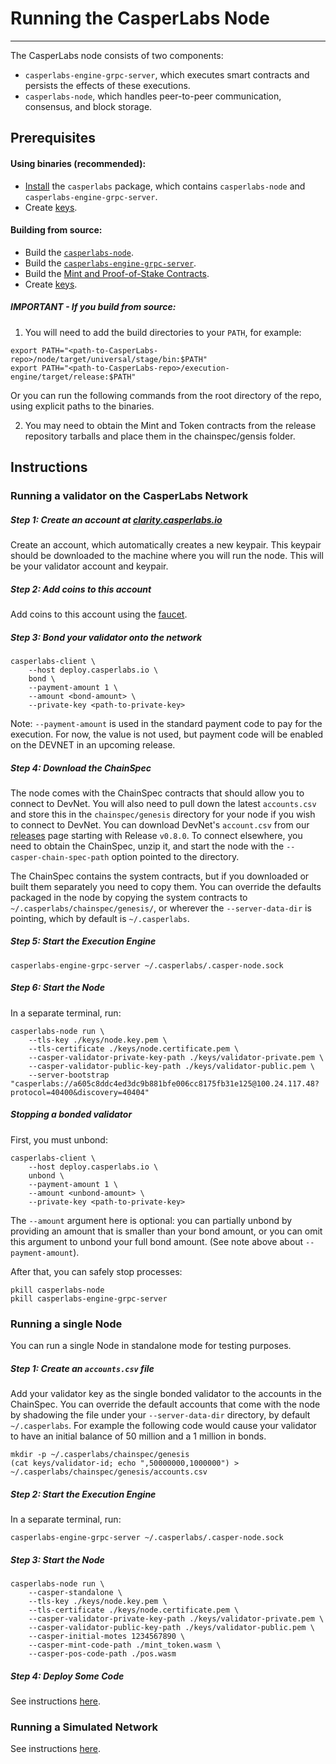 # Running the CasperLabs Node
---
The CasperLabs node consists of two components:
* `casperlabs-engine-grpc-server`, which executes smart contracts and persists the effects of these executions.
* `casperlabs-node`, which handles peer-to-peer communication, consensus, and block storage.

## Prerequisites

#### Using binaries (recommended):
* [Install](INSTALL.md) the `casperlabs` package, which contains `casperlabs-node` and `casperlabs-engine-grpc-server`.
* Create [keys](KEYS.md#generating-node-keys-and-validator-keys).

#### Building from source:
* Build the [`casperlabs-node`](BUILD.md#build-the-node).
* Build the [`casperlabs-engine-grpc-server`](BUILD.md#build-the-casperlabs-engine-grpc-server).
* Build the [Mint and Proof-of-Stake Contracts](BUILD.md#build-the-mint-and-proof-of-stake-contracts).
* Create [keys](KEYS.md#generating-node-keys-and-validator-keys).

##### IMPORTANT - If you build from source:

1. You will need to add the build directories to your `PATH`, for example:
```
export PATH="<path-to-CasperLabs-repo>/node/target/universal/stage/bin:$PATH"
export PATH="<path-to-CasperLabs-repo>/execution-engine/target/release:$PATH"
```
Or you can run the following commands from the root directory of the repo, using explicit paths to the binaries.

2. You may need to obtain the Mint and Token contracts from the release repository tarballs and place them in the   chainspec/gensis folder.  

## Instructions

### Running a validator on the CasperLabs Network

##### Step 1: Create an account at [clarity.casperlabs.io](https://clarity.casperlabs.io)

Create an account, which automatically creates a new keypair.  This keypair should be downloaded to the machine where you will run the node.  This will be your validator account and keypair.

##### Step 2: Add coins to this account

Add coins to this account using the [faucet](https://clarity.casperlabs.io/#/faucet).

##### Step 3: Bond your validator onto the network

```
casperlabs-client \
    --host deploy.casperlabs.io \
    bond \
    --payment-amount 1 \
    --amount <bond-amount> \
    --private-key <path-to-private-key>
```

Note: `--payment-amount` is used in the standard payment code to pay for the execution.
For now, the value is not used, but payment code will be enabled on the DEVNET
in an upcoming release.

##### Step 4: Download the ChainSpec

The node comes with the ChainSpec contracts that should allow you to connect to DevNet. You will also need to pull down the latest `accounts.csv` and store this in the `chainspec/genesis` directory for your node if you wish to connect to DevNet. You can download DevNet's `account.csv` from our [releases](https://github.com/CasperLabs/CasperLabs/releases) page starting with Release `v0.8.0`. To connect elsewhere,
you need to obtain the ChainSpec, unzip it, and start the node with the `--casper-chain-spec-path`
option pointed to the directory.

The ChainSpec contains the system contracts, but if you downloaded or built them separately you need to copy them. You can override the defaults packaged in the node by copying the system contracts to
`~/.casperlabs/chainspec/genesis/`, or wherever the `--server-data-dir` is pointing, which by default is `~/.casperlabs`.

##### Step 5: Start the Execution Engine

```
casperlabs-engine-grpc-server ~/.casperlabs/.casper-node.sock
```

##### Step 6: Start the Node

In a separate terminal, run:
```
casperlabs-node run \
    --tls-key ./keys/node.key.pem \
    --tls-certificate ./keys/node.certificate.pem \
    --casper-validator-private-key-path ./keys/validator-private.pem \
    --casper-validator-public-key-path ./keys/validator-public.pem \
    --server-bootstrap "casperlabs://a605c8ddc4ed3dc9b881bfe006cc8175fb31e125@100.24.117.48?protocol=40400&discovery=40404"
```

##### Stopping a bonded validator

First, you must unbond:
```
casperlabs-client \
    --host deploy.casperlabs.io \
    unbond \
    --payment-amount 1 \
    --amount <unbond-amount> \
    --private-key <path-to-private-key>
```

The `--amount` argument here is optional: you can partially unbond by providing an amount that is smaller than your bond amount, or you can omit this argument to unbond your full bond amount.
(See note above about `--payment-amount`).

After that, you can safely stop processes:
```
pkill casperlabs-node
pkill casperlabs-engine-grpc-server
```

### Running a single Node

You can run a single Node in standalone mode for testing purposes.

##### Step 1: Create an `accounts.csv` file

Add your validator key as the single bonded validator to the accounts in the ChainSpec.
You can override the default accounts that come with the node by shadowing the file
under your `--server-data-dir` directory, by default `~/.casperlabs`. For example the
following code would cause your validator to have an initial balance of 50 million and
a 1 million in bonds.

```
mkdir -p ~/.casperlabs/chainspec/genesis
(cat keys/validator-id; echo ",50000000,1000000") > ~/.casperlabs/chainspec/genesis/accounts.csv
```

##### Step 2: Start the Execution Engine

In a separate terminal, run:
```
casperlabs-engine-grpc-server ~/.casperlabs/.casper-node.sock
```

##### Step 3: Start the Node

```
casperlabs-node run \
    --casper-standalone \
    --tls-key ./keys/node.key.pem \
    --tls-certificate ./keys/node.certificate.pem \
    --casper-validator-private-key-path ./keys/validator-private.pem \
    --casper-validator-public-key-path ./keys/validator-public.pem \
    --casper-initial-motes 1234567890 \
    --casper-mint-code-path ./mint_token.wasm \
    --casper-pos-code-path ./pos.wasm
```

##### Step 4: Deploy Some Code

See instructions [here](CONTRACTS.md).

### Running a Simulated Network

See instructions [here](../hack/docker/README.md).
